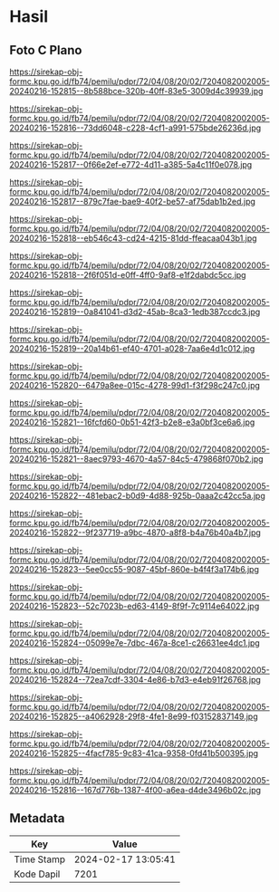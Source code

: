 # Hasil

## Foto C Plano

https://sirekap-obj-formc.kpu.go.id/fb74/pemilu/pdpr/72/04/08/20/02/7204082002005-20240216-152815--8b588bce-320b-40ff-83e5-3009d4c39939.jpg

https://sirekap-obj-formc.kpu.go.id/fb74/pemilu/pdpr/72/04/08/20/02/7204082002005-20240216-152816--73dd6048-c228-4cf1-a991-575bde26236d.jpg

https://sirekap-obj-formc.kpu.go.id/fb74/pemilu/pdpr/72/04/08/20/02/7204082002005-20240216-152817--0f66e2ef-e772-4d11-a385-5a4c11f0e078.jpg

https://sirekap-obj-formc.kpu.go.id/fb74/pemilu/pdpr/72/04/08/20/02/7204082002005-20240216-152817--879c7fae-bae9-40f2-be57-af75dab1b2ed.jpg

https://sirekap-obj-formc.kpu.go.id/fb74/pemilu/pdpr/72/04/08/20/02/7204082002005-20240216-152818--eb546c43-cd24-4215-81dd-ffeacaa043b1.jpg

https://sirekap-obj-formc.kpu.go.id/fb74/pemilu/pdpr/72/04/08/20/02/7204082002005-20240216-152818--2f6f051d-e0ff-4ff0-9af8-e1f2dabdc5cc.jpg

https://sirekap-obj-formc.kpu.go.id/fb74/pemilu/pdpr/72/04/08/20/02/7204082002005-20240216-152819--0a841041-d3d2-45ab-8ca3-1edb387ccdc3.jpg

https://sirekap-obj-formc.kpu.go.id/fb74/pemilu/pdpr/72/04/08/20/02/7204082002005-20240216-152819--20a14b61-ef40-4701-a028-7aa6e4d1c012.jpg

https://sirekap-obj-formc.kpu.go.id/fb74/pemilu/pdpr/72/04/08/20/02/7204082002005-20240216-152820--6479a8ee-015c-4278-99d1-f3f298c247c0.jpg

https://sirekap-obj-formc.kpu.go.id/fb74/pemilu/pdpr/72/04/08/20/02/7204082002005-20240216-152821--16fcfd60-0b51-42f3-b2e8-e3a0bf3ce6a6.jpg

https://sirekap-obj-formc.kpu.go.id/fb74/pemilu/pdpr/72/04/08/20/02/7204082002005-20240216-152821--8aec9793-4670-4a57-84c5-479868f070b2.jpg

https://sirekap-obj-formc.kpu.go.id/fb74/pemilu/pdpr/72/04/08/20/02/7204082002005-20240216-152822--481ebac2-b0d9-4d88-925b-0aaa2c42cc5a.jpg

https://sirekap-obj-formc.kpu.go.id/fb74/pemilu/pdpr/72/04/08/20/02/7204082002005-20240216-152822--9f237719-a9bc-4870-a8f8-b4a76b40a4b7.jpg

https://sirekap-obj-formc.kpu.go.id/fb74/pemilu/pdpr/72/04/08/20/02/7204082002005-20240216-152823--5ee0cc55-9087-45bf-860e-b4f4f3a174b6.jpg

https://sirekap-obj-formc.kpu.go.id/fb74/pemilu/pdpr/72/04/08/20/02/7204082002005-20240216-152823--52c7023b-ed63-4149-8f9f-7c9114e64022.jpg

https://sirekap-obj-formc.kpu.go.id/fb74/pemilu/pdpr/72/04/08/20/02/7204082002005-20240216-152824--05099e7e-7dbc-467a-8ce1-c26631ee4dc1.jpg

https://sirekap-obj-formc.kpu.go.id/fb74/pemilu/pdpr/72/04/08/20/02/7204082002005-20240216-152824--72ea7cdf-3304-4e86-b7d3-e4eb91f26768.jpg

https://sirekap-obj-formc.kpu.go.id/fb74/pemilu/pdpr/72/04/08/20/02/7204082002005-20240216-152825--a4062928-29f8-4fe1-8e99-f03152837149.jpg

https://sirekap-obj-formc.kpu.go.id/fb74/pemilu/pdpr/72/04/08/20/02/7204082002005-20240216-152825--4facf785-9c83-41ca-9358-0fd41b500395.jpg

https://sirekap-obj-formc.kpu.go.id/fb74/pemilu/pdpr/72/04/08/20/02/7204082002005-20240216-152816--167d776b-1387-4f00-a6ea-d4de3496b02c.jpg


## Metadata

| Key        | Value               |
| ---------- | ------------------- |
| Time Stamp | 2024-02-17 13:05:41 |
| Kode Dapil | 7201                |



